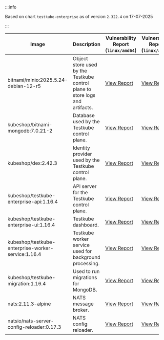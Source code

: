 :::info

Based on chart `testkube-enterprise` as of version `2.322.4` on 17-07-2025

:::

| Image | Description | Vulnerability Report (`linux/amd64`) | Vulnerability Report (`linux/arm64`) | Docker Image |
|-------|-------------|----------------------------------------|----------------------------------------|--------------|
| bitnami/minio:2025.5.24-debian-12-r5 | Object store used by the Testkube control plane to store logs and artifacts. | [View Report](./minio-2025.5.24-debian-12-r5_linux_amd64.md) | [View Report](./minio-2025.5.24-debian-12-r5_linux_arm64.md) | [View Image](https://hub.docker.com/layers/bitnami/minio/2025.5.24-debian-12-r5/images/sha256-b3d51900e846b92f7503ca6be07d2e8c56ebb6a13a60bc71b8777c716c074bcf?context=explore) |
| kubeshop/bitnami-mongodb:7.0.21-2 | Database used by the Testkube control plane. | [View Report](./bitnami-mongodb-7.0.21-2_linux_amd64.md) | [View Report](./bitnami-mongodb-7.0.21-2_linux_arm64.md) | [View Image](https://hub.docker.com/layers/kubeshop/bitnami-mongodb/7.0.21-2/images/sha256-c347474e6488832564a6ce3d1870056f52aa4e7123bb85ce391a60c0b4ecdf18?context=explore) |
| kubeshop/dex:2.42.3 | Identity provider used by the Testkube control plane. | [View Report](./dex-2.42.3_linux_amd64.md) | [View Report](./dex-2.42.3_linux_arm64.md) | [View Image](https://hub.docker.com/layers/kubeshop/dex/2.42.3/images/sha256-db03bd0a7b5d26c4c36034f227f3b16c1d3bdadf3bd56eb23f2ca9c442716cb6?context=explore) |
| kubeshop/testkube-enterprise-api:1.16.4 | API server for the Testkube control plane. | [View Report](./testkube-enterprise-api-1.16.4_linux_amd64.md) | [View Report](./testkube-enterprise-api-1.16.4_linux_arm64.md) | [View Image](https://hub.docker.com/layers/kubeshop/testkube-enterprise-api/1.16.4/images/sha256-7bd0bec615211cdfe27066513c556f969d96a382f024bdb34c7fe3cb39388784?context=explore) |
| kubeshop/testkube-enterprise-ui:1.16.4 | Testkube dashboard. | [View Report](./testkube-enterprise-ui-1.16.4_linux_amd64.md) | [View Report](./testkube-enterprise-ui-1.16.4_linux_arm64.md) | [View Image](https://hub.docker.com/layers/kubeshop/testkube-enterprise-ui/1.16.4/images/sha256-cced46822f3a44e0fcde088ce98ee90a09aa492de1780225dbf584f9e1d267c9?context=explore) |
| kubeshop/testkube-enterprise-worker-service:1.16.4 | Testkube worker service used for background processing. | [View Report](./testkube-enterprise-worker-service-1.16.4_linux_amd64.md) | [View Report](./testkube-enterprise-worker-service-1.16.4_linux_arm64.md) | [View Image](https://hub.docker.com/layers/kubeshop/testkube-enterprise-worker-service/1.16.4/images/sha256-12697b7935ee8b5a88b5daa75a2a59c040d7a839b8fc4b34e6bd66bb55d979b0?context=explore) |
| kubeshop/testkube-migration:1.16.4 | Used to run migrations for MongoDB. | [View Report](./testkube-migration-1.16.4_linux_amd64.md) | [View Report](./testkube-migration-1.16.4_linux_arm64.md) | [View Image](https://hub.docker.com/layers/kubeshop/testkube-migration/1.16.4/images/sha256-ccd1c0417d00823d45b823a4194bbc7afcce992b5705b230aba22cbefd7465ea?context=explore) |
| nats:2.11.3-alpine | NATS message broker. | [View Report](./nats-2.11.3-alpine_linux_amd64.md) | [View Report](./nats-2.11.3-alpine_linux_arm64.md) | [View Image](https://hub.docker.com/layers/library/nats/2.11.3-alpine/images/sha256-f6be324fcee27f2a91178d74f77bb4ba3e5a9d2e72ba7d6871f45d14aadca40a?context=explore) |
| natsio/nats-server-config-reloader:0.17.3 | NATS config reloader. | [View Report](./nats-server-config-reloader-0.17.3_linux_amd64.md) | [View Report](./nats-server-config-reloader-0.17.3_linux_arm64.md) | [View Image](https://hub.docker.com/layers/natsio/nats-server-config-reloader/0.17.3/images/sha256-6798c689cca8a98f34e57db124abe46c81edf9bfb02d54ad85da60d0e41ef592?context=explore) |
